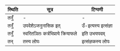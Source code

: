 | स्थिति | सूत्र | टिप्पणी |
| ----- | ------- | ------ |
| तनुँ॑ | - | - |
| तनुँ॑ | उपदेशेऽजनुनासिक इत् | उँ-इत्यस्य इत्संज्ञा |
| तनुँ॑ | स्वरितञितः कर्त्रभिप्राये क्रियाफले | इति उभयपदम् |
| तन् | तस्य लोपः | इत्संज्ञकस्य लोपः |
